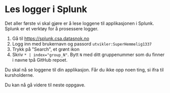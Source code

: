 # Les logger i Splunk

Det aller første vi skal gjøre er å lese loggene til applikasjonen i Splunk. 
Splunk er et verktøy for å prosessere logger. 

1. Gå til https://splunk.csa.datasnok.no
2. Logg inn med brukernavn og passord `utvikler:SuperHemmelig1337`
3. Trykk på "Search", et grønt ikon
4. Skriv `* | index="group_N"`. Bytt `N` med ditt gruppenummer som du finner i
   navne tpå GitHub repoet.

Du skal nå se loggene til din applikasjon. Får du ikke opp noen ting, si ifra
til kursholderne. 

Du kan nå gå videre til neste oppgave.

